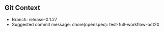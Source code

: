 ## Git Context

- Branch: release-0.1.27
- Suggested commit message: chore(openspec): test-full-workflow-oct20
